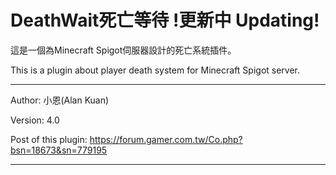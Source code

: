 # DeathWait死亡等待    !更新中 Updating!

這是一個為Minecraft Spigot伺服器設計的死亡系統插件。

This is a plugin about player death system for Minecraft Spigot server.

---

Author: 小恩(Alan Kuan)

Version: 4.0

Post of this plugin: https://forum.gamer.com.tw/Co.php?bsn=18673&sn=779195

---
